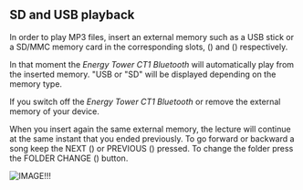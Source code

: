 ## SD and USB playback

In order to play MP3 files, insert an external memory such as a USB stick or a SD/MMC memory card in the corresponding slots, () and () respectively.

In that moment the *Energy Tower CT1 Bluetooth* will automatically play from the inserted memory. 
"USB or "SD" will be displayed depending on the memory type.

If you switch off the *Energy Tower CT1 Bluetooth* or remove the external memory of your device. 

When you insert again the same external memory, the lecture will continue at the same instant that you ended previously.
To go forward or backward a song keep the NEXT () or PREVIOUS () pressed. To change the folder press the FOLDER CHANGE () button.


![IMAGE!!!](http://static.energysistem.com/images/manuals/42260/5492cea8f11f3.jpg)
